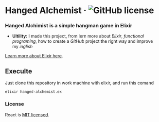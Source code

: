 # Hanged Alchemist &middot; ![GitHub license](https://img.shields.io/badge/license-MIT-blue.svg)
### Hanged Alchimist is a simple hangman game in Elixir
* **Ultility:** I made this project, from lern more about *Elixir*, *functional programing*, how to create a *GitHub* project the right way and improve my *inglish*


[Learn more about Elixir here](https://hexdocs.pm/elixir/Kernel.html#content).

## Execulte
Just clone this repository in work machine with elixir, and run this comand

```shell
elixir hanged-alchemist.ex
```

### License
React is [MIT licensed](./LICENSE).
